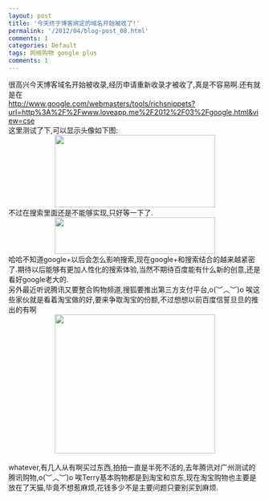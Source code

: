 ```yaml
---
layout: post
title: '今天终于博客绑定的域名开始被收了!'
permalink: '/2012/04/blog-post_08.html'
comments: 1
categories: Default
tags: 网络购物 google plus
comments: 1
---
```

<div dir="ltr" style="text-align: left;" trbidi="on">很高兴今天博客域名开始被收录,经历申请重新收录才被收了,真是不容易啊.还有就是在<br/><div><a href="http://www.google.com/webmasters/tools/richsnippets?url=http%3A%2F%2Fwww.loveapp.me%2F2012%2F03%2Fgoogle.html&amp;view=cse">http://www.google.com/webmasters/tools/richsnippets?url=http%3A%2F%2Fwww.loveapp.me%2F2012%2F03%2Fgoogle.html&amp;view=cse</a></div><div>这里测试了下,可以显示头像如下图:</div><div class="separator" style="clear: both; text-align: center;"><a href="http://3.bp.blogspot.com/-gpB_H3UAU_E/T4GtinKo7iI/AAAAAAAAC0Q/LhdLnKnEe2g/s1600/QQ%E6%8B%BC%E9%9F%B3%E6%88%AA%E5%9B%BE%E6%9C%AA%E5%91%BD%E5%90%8D.png" imageanchor="1" style="margin-left: 1em; margin-right: 1em;"><img border="0" height="144" src="http://3.bp.blogspot.com/-gpB_H3UAU_E/T4GtinKo7iI/AAAAAAAAC0Q/LhdLnKnEe2g/s320/QQ%E6%8B%BC%E9%9F%B3%E6%88%AA%E5%9B%BE%E6%9C%AA%E5%91%BD%E5%90%8D.png" width="320"/></a></div><div>不过在搜索里面还是不能够实现,只好等一下了.</div><div class="separator" style="clear: both; text-align: center;"><a href="http://2.bp.blogspot.com/-AJNDN_KBfjA/T4Gt1Jf-I3I/AAAAAAAAC0Y/T6c_Rf-RfxY/s1600/QQ%E6%8B%BC%E9%9F%B3%E6%88%AA%E5%9B%BE%E6%9C%AA%E5%91%BD%E5%90%8D.png" imageanchor="1" style="margin-left: 1em; margin-right: 1em;"><img border="0" height="73" src="http://2.bp.blogspot.com/-AJNDN_KBfjA/T4Gt1Jf-I3I/AAAAAAAAC0Y/T6c_Rf-RfxY/s320/QQ%E6%8B%BC%E9%9F%B3%E6%88%AA%E5%9B%BE%E6%9C%AA%E5%91%BD%E5%90%8D.png" width="320"/></a></div><div>哈哈不知道google+以后会怎么影响搜索,现在google+和搜索结合的越来越紧密了.期待以后能够有更加人性化的搜索体验,当然不期待百度能有什么新的创意,还是看好google老大的.</div><div>另外最近听说腾讯又要整合购物频道,搜狐要推出第三方支付平台,o(︶︿︶)o 唉这些家伙就是看着淘宝做的好,要来争取淘宝的份额,不过想想以前百度信誓旦旦的推出的有啊</div><div class="separator" style="clear: both; text-align: center;"><a href="http://4.bp.blogspot.com/-UMQyPs9c-qA/T4GvKdQuxCI/AAAAAAAAC0g/y4V5TjJs374/s1600/QQ%E6%8B%BC%E9%9F%B3%E6%88%AA%E5%9B%BE%E6%9C%AA%E5%91%BD%E5%90%8D.png" imageanchor="1" style="margin-left: 1em; margin-right: 1em;"><img border="0" height="277" src="http://4.bp.blogspot.com/-UMQyPs9c-qA/T4GvKdQuxCI/AAAAAAAAC0g/y4V5TjJs374/s320/QQ%E6%8B%BC%E9%9F%B3%E6%88%AA%E5%9B%BE%E6%9C%AA%E5%91%BD%E5%90%8D.png" width="320"/></a></div><div class="separator" style="clear: both; text-align: center;"><br/></div><div class="separator" style="clear: both; text-align: left;">whatever,有几人从有啊买过东西,拍拍一直是半死不活的,去年腾讯对广州测试的腾讯购物,o(︶︿︶)o 唉Terry基本购物都是到淘宝和京东,现在淘宝购物也主要是放在了天猫,毕竟不想惹麻烦,花钱多少不是主要问题只要别买到麻烦.</div><div class="separator" style="clear: both; text-align: left;"><br/></div><div><br/></div></div>